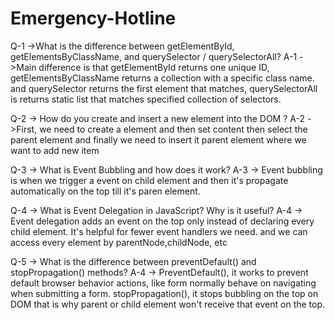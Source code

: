 ﻿# Emergency-Hotline
Q-1 ->What is the difference between getElementById, getElementsByClassName, and querySelector / querySelectorAll?
A-1 ->Main difference is that getElementById returns one unique ID, getElementsByClassName returns a collection with a specific class name. and querySelector returns the first element that matches, querySelectorAll is returns static list that matches specified collection of selectors.

Q-2 -> How do you create and insert a new element into the DOM ?
A-2 ->First, we need to create a element and then set content then select the parent element and finally we need to insert it parent element where we want to add new item

Q-3 -> What is Event Bubbling and how does it work? 
A-3 -> Event bubbling is when we trigger a event on child element and then it's propagate automatically on the top till it's paren element.

Q-4 -> What is Event Delegation in JavaScript? Why is it useful?
A-4 -> Event delegation adds an event on the top only instead of declaring every child element. It's helpful for fewer event handlers we need. and we can access every element by parentNode,childNode, etc

Q-5 -> What is the difference between preventDefault() and stopPropagation() methods?
A-4 -> PreventDefault(), it works to prevent default browser behavior actions, like form normally behave on navigating when submitting a form. stopPropagation(), it stops bubbling on the top on DOM that is why parent or child element won't receive that event on the top.
